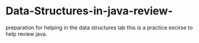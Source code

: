 # Data-Structures-in-java-review-
preparation for helping in the data structures lab 
this is a practice excirse to help review java. 
